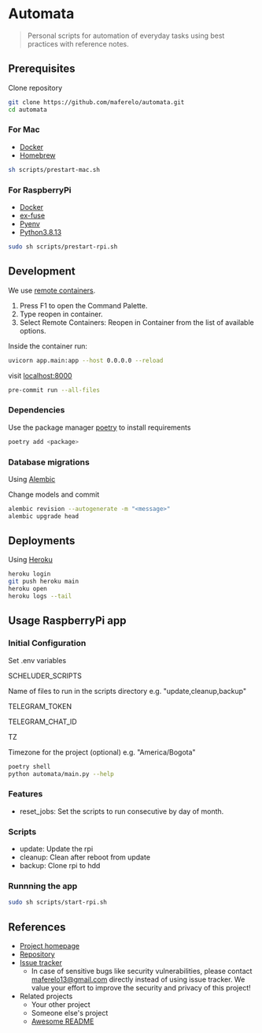# Automata

> Personal scripts for automation of everyday tasks
> using best practices with reference notes.

## Prerequisites

Clone repository

```bash
git clone https://github.com/maferelo/automata.git
cd automata
```

### For Mac

* [Docker](https://www.docker.com/)
* [Homebrew](https://brew.sh/)

```bash
sh scripts/prestart-mac.sh
```

### For RaspberryPi

* [Docker](https://www.docker.com/)
* [ex-fuse](https://packages.debian.org/source/buster/fuse-exfat)
* [Pyenv](https://github.com/pyenv/pyenv)
* [Python3.8.13](https://www.python.org/)

```bash
sudo sh scripts/prestart-rpi.sh
```

## Development

We use [remote containers](https://code.visualstudio.com/docs/remote/containers-tutorial).

1. Press F1 to open the Command Palette.
2. Type reopen in container.
3. Select Remote Containers: Reopen in Container from the list of available options.

Inside the container run:

```bash
uvicorn app.main:app --host 0.0.0.0 --reload
```

visit [localhost:8000](https://localhost:8000/)

```bash
pre-commit run --all-files
```

### Dependencies

Use the package manager [poetry](https://python-poetry.org/) to install requirements

```bash
poetry add <package>
```

### Database migrations

Using [Alembic](https://alembic.sqlalchemy.org/en/latest/)

Change models and commit

```bash
alembic revision --autogenerate -m "<message>"
alembic upgrade head
```

## Deployments

Using [Heroku](https://python-poetry.org/)

```bash
heroku login
git push heroku main
heroku open
heroku logs --tail
```

## Usage RaspberryPi app

### Initial Configuration

Set .env variables

SCHELUDER_SCRIPTS

Name of files to run in the scripts directory e.g. "update,cleanup,backup"

TELEGRAM_TOKEN

TELEGRAM_CHAT_ID

TZ

Timezone for the project (optional) e.g. "America/Bogota"

```bash
poetry shell
python automata/main.py --help
```

### Features

* reset_jobs: Set the scripts to run consecutive by day of month.

### Scripts

* update: Update the rpi
* cleanup: Clean after reboot from update
* backup: Clone rpi to hdd

### Runnning the app

```bash
sudo sh scripts/start-rpi.sh
```

## References

* [Project homepage](https://your.github.com/automata/)
* [Repository](https://github.com/maferelo/automata/)
* [Issue tracker](https://github.com/your/maferelo/issues)
  * In case of sensitive bugs like security vulnerabilities, please contact
    maferelo13@gmail.com directly instead of using issue tracker. We value your effort
    to improve the security and privacy of this project!
* Related projects
  * Your other project
  * Someone else's project
  * [Awesome README](https://github.com/matiassingers/awesome*readme)
